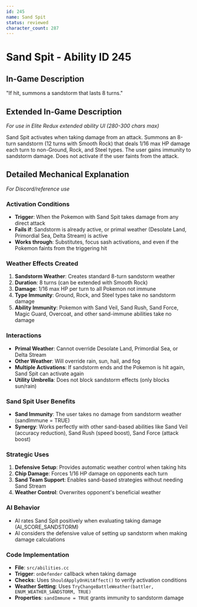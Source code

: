 ```yaml
---
id: 245
name: Sand Spit
status: reviewed
character_count: 287
---
```


# Sand Spit - Ability ID 245

## In-Game Description
"If hit, summons a sandstorm that lasts 8 turns."

## Extended In-Game Description
*For use in Elite Redux extended ability UI (280-300 chars max)*

Sand Spit activates when taking damage from an attack. Summons an 8-turn sandstorm (12 turns with Smooth Rock) that deals 1/16 max HP damage each turn to non-Ground, Rock, and Steel types. The user gains immunity to sandstorm damage. Does not activate if the user faints from the attack.

## Detailed Mechanical Explanation
*For Discord/reference use*

### Activation Conditions
- **Trigger**: When the Pokemon with Sand Spit takes damage from any direct attack
- **Fails if**: Sandstorm is already active, or primal weather (Desolate Land, Primordial Sea, Delta Stream) is active
- **Works through**: Substitutes, focus sash activations, and even if the Pokemon faints from the triggering hit

### Weather Effects Created
1. **Sandstorm Weather**: Creates standard 8-turn sandstorm weather
2. **Duration**: 8 turns (can be extended with Smooth Rock)
3. **Damage**: 1/16 max HP per turn to all Pokemon not immune
4. **Type Immunity**: Ground, Rock, and Steel types take no sandstorm damage
5. **Ability Immunity**: Pokemon with Sand Veil, Sand Rush, Sand Force, Magic Guard, Overcoat, and other sand-immune abilities take no damage

### Interactions
- **Primal Weather**: Cannot override Desolate Land, Primordial Sea, or Delta Stream
- **Other Weather**: Will override rain, sun, hail, and fog
- **Multiple Activations**: If sandstorm ends and the Pokemon is hit again, Sand Spit can activate again
- **Utility Umbrella**: Does not block sandstorm effects (only blocks sun/rain)

### Sand Spit User Benefits
- **Sand Immunity**: The user takes no damage from sandstorm weather (sandImmune = TRUE)
- **Synergy**: Works perfectly with other sand-based abilities like Sand Veil (accuracy reduction), Sand Rush (speed boost), Sand Force (attack boost)

### Strategic Uses
1. **Defensive Setup**: Provides automatic weather control when taking hits
2. **Chip Damage**: Forces 1/16 HP damage on opponents each turn
3. **Sand Team Support**: Enables sand-based strategies without needing Sand Stream
4. **Weather Control**: Overwrites opponent's beneficial weather

### AI Behavior
- AI rates Sand Spit positively when evaluating taking damage (AI_SCORE_SANDSTORM)
- AI considers the defensive value of setting up sandstorm when making damage calculations

### Code Implementation
- **File**: `src/abilities.cc`
- **Trigger**: `onDefender` callback when taking damage
- **Checks**: Uses `ShouldApplyOnHitAffect()` to verify activation conditions
- **Weather Setting**: Uses `TryChangeBattleWeather(battler, ENUM_WEATHER_SANDSTORM, TRUE)`
- **Properties**: `sandImmune = TRUE` grants immunity to sandstorm damage